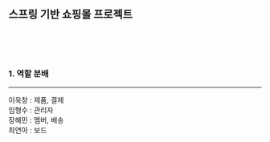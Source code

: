 ## 스프링 기반 쇼핑몰 프로젝트

<br/>
<br/>
<br/>

### 1. 역할 분배
* * *
이욱창 : 제품, 결제  
임형수 : 관리자  
장혜민 : 멤버, 배송  
최연아 : 보드 
